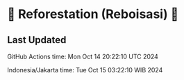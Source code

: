 
# 🌳 Reforestation (Reboisasi) 🌲

## Last Updated

GitHub Actions time: Mon Oct 14 20:22:10 UTC 2024

Indonesia/Jakarta time: Tue Oct 15 03:22:10 WIB 2024
